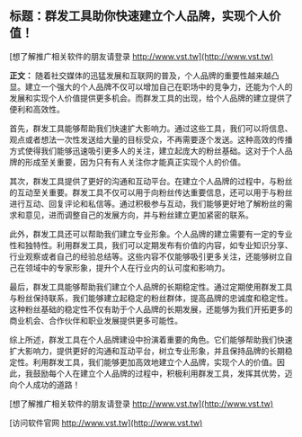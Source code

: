 ## **标题：群发工具助你快速建立个人品牌，实现个人价值！**

[想了解推广相关软件的朋友请登录 http://www.vst.tw](http://www.vst.tw)

**正文：**
随着社交媒体的迅猛发展和互联网的普及，个人品牌的重要性越来越凸显。建立一个强大的个人品牌不仅可以增加自己在职场中的竞争力，还能为个人的发展和实现个人价值提供更多机会。而群发工具的出现，给个人品牌的建立提供了便利和高效性。

首先，群发工具能够帮助我们快速扩大影响力。通过这些工具，我们可以将信息、观点或者想法一次性发送给大量的目标受众，不再需要逐个发送。这种高效的传播方式使得我们能够迅速吸引更多人的关注，建立起庞大的粉丝基础。这对于个人品牌的形成至关重要，因为只有有人关注你才能真正实现个人的价值。

其次，群发工具提供了更好的沟通和互动平台。在建立个人品牌的过程中，与粉丝的互动至关重要。群发工具不仅可以用于向粉丝传达重要信息，还可以用于与粉丝进行互动、回复评论和私信等。通过积极参与互动，我们能够更好地了解粉丝的需求和意见，进而调整自己的发展方向，并与粉丝建立更加紧密的联系。

此外，群发工具还可以帮助我们建立专业形象。个人品牌的建立需要有一定的专业性和独特性。利用群发工具，我们可以定期发布有价值的内容，如专业知识分享、行业观察或者自己的经验总结等。这些内容不仅能够吸引更多关注，还能够树立自己在领域中的专家形象，提升个人在行业内的认可度和影响力。

最后，群发工具能够帮助我们建立个人品牌的长期稳定性。通过定期使用群发工具与粉丝保持联系，我们能够建立起稳定的粉丝群体，提高品牌的忠诚度和稳定性。这种粉丝基础的稳定性不仅有助于个人品牌的长期发展，还能够为我们开拓更多的商业机会、合作伙伴和职业发展提供更多可能性。

综上所述，群发工具在个人品牌建设中扮演着重要的角色。它们能够帮助我们快速扩大影响力，提供更好的沟通和互动平台，树立专业形象，并且保持品牌的长期稳定性。利用群发工具，我们能够更加高效地建立个人品牌，实现个人的价值。因此，我鼓励每个人在建立个人品牌的过程中，积极利用群发工具，发挥其优势，迈向个人成功的道路！

[想了解推广相关软件的朋友请登录 http://www.vst.tw](http://www.vst.tw)


[访问软件官网 http://www.vst.tw](http://www.vst.tw)
